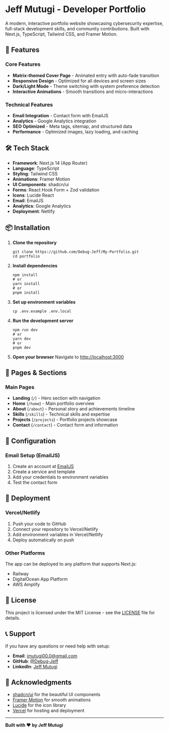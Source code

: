 # Jeff Mutugi - Developer Portfolio

A modern, interactive portfolio website showcasing cybersecurity expertise, full-stack development skills, and community contributions. Built with Next.js, TypeScript, Tailwind CSS, and Framer Motion.


## 🚀 Features

### Core Features
- **Matrix-themed Cover Page** - Animated entry with auto-fade transition
- **Responsive Design** - Optimized for all devices and screen sizes
- **Dark/Light Mode** - Theme switching with system preference detection
- **Interactive Animations** - Smooth transitions and micro-interactions

### Technical Features
- **Email Integration** - Contact form with EmailJS
- **Analytics** - Google Analytics integration
- **SEO Optimized** - Meta tags, sitemap, and structured data
- **Performance** - Optimized images, lazy loading, and caching

## 🛠️ Tech Stack

- **Framework**: Next.js 14 (App Router)
- **Language**: TypeScript
- **Styling**: Tailwind CSS
- **Animations**: Framer Motion
- **UI Components**: shadcn/ui
- **Forms**: React Hook Form + Zod validation
- **Icons**: Lucide React
- **Email**: EmailJS
- **Analytics**: Google Analytics
- **Deployment**: Netlify

## 📦 Installation

1. **Clone the repository**
   ```
   git clone https://github.com/Debug-Jeff/My-Portfolio.git
   cd portfolio
   ```

2. **Install dependencies**
   ```
   npm install
   # or
   yarn install
   # or
   pnpm install
   ```

3. **Set up environment variables**
   ```
   cp .env.example .env.local
   ```

4. **Run the development server**
   ```
   npm run dev
   # or
   yarn dev
   # or
   pnpm dev
   ```

5. **Open your browser**
   Navigate to [http://localhost:3000](http://localhost:3000)


## 📱 Pages & Sections

### Main Pages
- **Landing** (`/`) - Hero section with navigation
- **Home** (`/home`) - Main portfolio overview
- **About** (`/about`) - Personal story and achievements timeline
- **Skills** (`/skills`) - Technical skills and expertise
- **Projects** (`/projects`) - Portfolio projects showcase
- **Contact** (`/contact`) - Contact form and information

## 🔧 Configuration

### Email Setup (EmailJS)
1. Create an account at [EmailJS](https://www.emailjs.com/)
2. Create a service and template
3. Add your credentials to environment variables
4. Test the contact form

## 🚀 Deployment

### Vercel/Netlify
1. Push your code to GitHub
2. Connect your repository to Vercel/Netlify
3. Add environment variables in Vercel/Netlify
4. Deploy automatically on push

### Other Platforms
The app can be deployed to any platform that supports Next.js:
- Railway
- DigitalOcean App Platform
- AWS Amplify

## 📄 License

This project is licensed under the MIT License - see the [LICENSE](LICENSE) file for details.

## 📞 Support

If you have any questions or need help with setup:

- **Email**: jmutugi00.0@gmail.com
- **GitHub**: [@Debug-Jeff](https://github.com/Debug-Jeff)
- **LinkedIn**: [Jeff Mutugi](https://www.linkedin.com/in/jeff-m-7a2123305/)

## 🙏 Acknowledgments

- [shadcn/ui](https://ui.shadcn.com/) for the beautiful UI components
- [Framer Motion](https://www.framer.com/motion/) for smooth animations
- [Lucide](https://lucide.dev/) for the icon library
- [Vercel](https://vercel.com/) for hosting and deployment

---

**Built with ❤️ by Jeff Mutugi**
```

